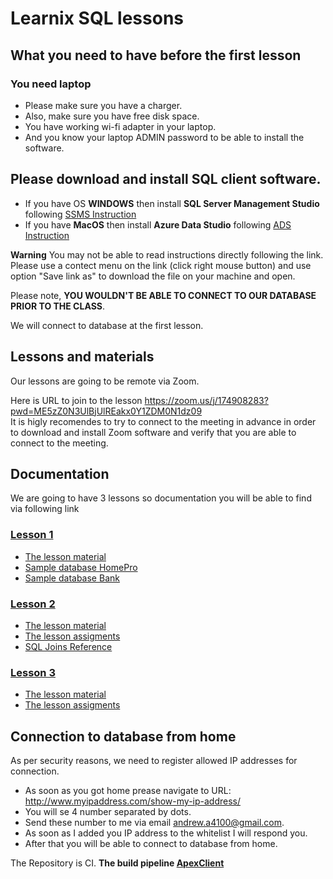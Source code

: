 # Learnix SQL lessons


## What you need to have before the first lesson 
### You need laptop
- Please make sure you have a charger. 
- Also, make sure you have free disk space. 
- You have working wi-fi adapter in your laptop. 
- And you know your laptop ADMIN password to be able to install the software.

## Please download and install SQL client software.

- If you have OS <b>WINDOWS</b> then install <b>SQL Server Management Studio</b> following [SSMS Instruction](SQL%20Server%20Management%20Studio%20Installation.docx) 
- If you have <b>MacOS</b> then install <b>Azure Data Studio</b> following [ADS Instruction](SQL%20Operations%20Studio%20instalation.docx)

<b>Warning</b> You may not be able to read instructions directly following the link. Please use a contect menu on the link (click right mouse button) and use option "Save link as" to download the file on your machine and open. 


Please note, <b>YOU WOULDN'T BE ABLE TO CONNECT TO OUR DATABASE PRIOR TO THE CLASS</b>. 

We will connect to database at the first lesson. 


## Lessons and materials

Our lessons are going to be remote via Zoom. 

Here is URL to join to the lesson https://zoom.us/j/174908283?pwd=ME5zZ0N3UlBjUlREakx0Y1ZDM0N1dz09
<br>
It is higly recomendes to try to connect to the meeting in advance in order to download and install Zoom software and verify that you are able to connect to the meeting.


## Documentation
We are going to have 3 lessons so documentation you will be able to find via following link
### [Lesson 1](./Lesson1)
- [The lesson material](./Lesson1/DataBase.pdf)
- [Sample database HomePro](./Lesson1/HomePro%20Example.pdf)
- [Sample database Bank](./Lesson1/Bank%20Example.pdf)

### [Lesson 2](./Lesson2)
- [The lesson material](./Lesson2/Joins.pdf)
- [The lesson assigments](./Lesson2/SQL%20Join%20tasks.pdf)
- [SQL Joins Reference](./Lesson2/Visual_SQL_JOINS_orig.jpg)

### [Lesson 3](./Lesson3)
- [The lesson material](./Lesson3/StoredProcedures.pdf)
- [The lesson assigments](./Lesson3/SP_Tasks.pdf)

## Connection to database from home 
As per security reasons, we need to register allowed IP addresses for connection.

- As soon as you got home prease navigate to URL: http://www.myipaddress.com/show-my-ip-address/ 
- You will se 4 number separated by dots.
- Send these number to me via email andrew.a4100@gmail.com. 
- As soon as I added you IP address to the whitelist I will respond you.
- After that you will be able to connect to database from home.



The Repository is CI. 
<b>The build pipeline [ApexClient](https://totalwinemore.visualstudio.com/TWM%20Agile%20Projects/_build?definitionId=288&_a=summary&view=branches)</b>

